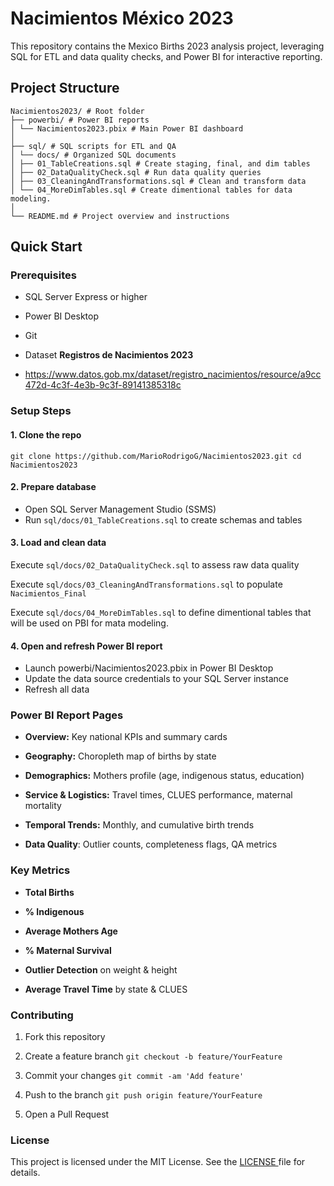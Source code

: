 # Nacimientos México 2023

This repository contains the Mexico Births 2023 analysis project, leveraging SQL for ETL and data quality checks, and Power BI for interactive reporting.
## Project Structure
```
Nacimientos2023/ # Root folder
├── powerbi/ # Power BI reports
│ └── Nacimientos2023.pbix # Main Power BI dashboard
│
├── sql/ # SQL scripts for ETL and QA
│ └── docs/ # Organized SQL documents
│ ├── 01_TableCreations.sql # Create staging, final, and dim tables
│ ├── 02_DataQualityCheck.sql # Run data quality queries
│ ├── 03_CleaningAndTransformations.sql # Clean and transform data
│ └── 04_MoreDimTables.sql # Create dimentional tables for data modeling. 
│
└── README.md # Project overview and instructions
```

##  Quick Start
### Prerequisites

- SQL Server Express or higher

- Power BI Desktop

- Git

- Dataset **Registros de Nacimientos 2023**

- https://www.datos.gob.mx/dataset/registro_nacimientos/resource/a9cc472d-4c3f-4e3b-9c3f-89141385318c

### Setup Steps

 #### 1. Clone the repo
 `git clone https://github.com/MarioRodrigoG/Nacimientos2023.git
cd Nacimientos2023`
#### 2. Prepare database

- Open SQL Server Management Studio (SSMS)
- Run `sql/docs/01_TableCreations.sql` to create schemas and tables

#### 3. Load and clean data

Execute `sql/docs/02_DataQualityCheck.sql` to assess raw data quality

Execute `sql/docs/03_CleaningAndTransformations.sql` to populate `Nacimientos_Final`

Execute `sql/docs/04_MoreDimTables.sql` to define dimentional tables that will be used on PBI for mata modeling. 

#### 4. Open and refresh Power BI report

- Launch powerbi/Nacimientos2023.pbix in Power BI Desktop
- Update the data source credentials to your SQL Server instance
- Refresh all data




### Power BI Report Pages
- **Overview:** Key national KPIs and summary cards

- **Geography:** Choropleth map of births by state

- **Demographics:** Mothers profile (age, indigenous status, education)

- **Service & Logistics:** Travel times, CLUES performance, maternal mortality

- **Temporal Trends:** Monthly, and cumulative birth trends

- **Data Quality**: Outlier counts, completeness flags, QA metrics

### Key Metrics
- **Total Births**

- **% Indigenous**

- **Average Mothers Age**

- **% Maternal Survival**

- **Outlier Detection** on weight & height

- **Average Travel Time** by state & CLUES

### Contributing
1. Fork this repository

3. Create a feature branch `git checkout -b feature/YourFeature`

5. Commit your changes `git commit -am 'Add feature'`

7. Push to the branch `git push origin feature/YourFeature`

9. Open a Pull Request

### License

This project is licensed under the MIT License. See the [LICENSE ](https://opensource.org/license/mit "LICENSE ")file for details. 

